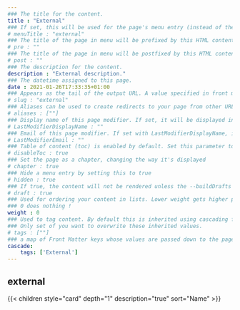```yaml
---
### The title for the content.
title : "External"
### If set, this will be used for the page's menu entry (instead of the `title` attribute)
# menuTitle : "external"
### The title of the page in menu will be prefixed by this HTML content
# pre : ""
### The title of the page in menu will be postfixed by this HTML content
# post : ""
### The description for the content.
description : "External description."
### The datetime assigned to this page.
date : 2021-01-26T17:33:35+01:00
### Appears as the tail of the output URL. A value specified in front matter will override the segment of the URL based on the filename.
# slug : "external"
### Aliases can be used to create redirects to your page from other URLs.
# aliases : [""]
### Display name of this page modifier. If set, it will be displayed in the footer.
# LastModifierDisplayName : ""
### Email of this page modifier. If set with LastModifierDisplayName, it will be displayed in the footer
# LastModifierEmail : ""
### Table of content (toc) is enabled by default. Set this parameter to true to disable it.
# disableToc : true
### Set the page as a chapter, changing the way it's displayed
# chapter : true
### Hide a menu entry by setting this to true
# hidden : true
### If true, the content will not be rendered unless the --buildDrafts flag is passed to the hugo command.
# draft : true
### Used for ordering your content in lists. Lower weight gets higher precedence. So content with lower weight will come first.
### 0 does nothing !
weight : 0
### Used to tag content. By default this is inherited using cascading from _index.md files
### Only set of you want to overwrite these inherited values.
# tags : [""]
### a map of Front Matter keys whose values are passed down to the page’s descendants unless overwritten by self or a closer ancestor’s cascade. 
cascade:
    tags: ['External']
---
```


## external

{{< children style="card" depth="1" description="true" sort="Name" >}}
